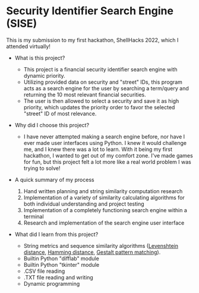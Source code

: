 # Security Identifier Search Engine (SISE)

This is my submission to my first hackathon, ShellHacks 2022, which I attended virtually!

- What is this project?
  - This project is a financial security identifier search engine with dynamic priority.
  - Utilizing provided data on security and "street" IDs, this program acts as a search engine for the user by searching a term/query and returning the 10 most relevant financial securities.
  - The user is then allowed to select a security and save it as high priority, which updates the priority order to favor the selected "street" ID of most relevance.

- Why did I choose this project?
  - I have never attempted making a search engine before, nor have I ever made user interfaces using Python. I knew it would challenge me, and I knew there was a lot to learn. With it being my first hackathon, I wanted to get out of my comfort zone. I've made games for fun, but this project felt a lot more like a real world problem I was trying to solve!

- A quick summary of my process
  1. Hand written planning and string similarity computation research
  2. Implementation of a variety of similarity calculating algorithms for both individual understanding and project testing
  5. Implementation of a completely functioning search engine within a terminal
  6. Research and implementation of the search engine user interface

- What did I learn from this project?
  - String metrics and sequence similarity algorithms ([Levenshtein distance](https://en.wikipedia.org/wiki/Levenshtein_distance), [Hamming distance](https://en.wikipedia.org/wiki/Hamming_distance), [Gestalt pattern matching](https://en.wikipedia.org/wiki/Gestalt_Pattern_Matching)).
  - Builtin Python "difflab" module
  - Builtin Python "tkinter" module
  - .CSV file reading
  - .TXT file reading and writing
  - Dynamic programming
